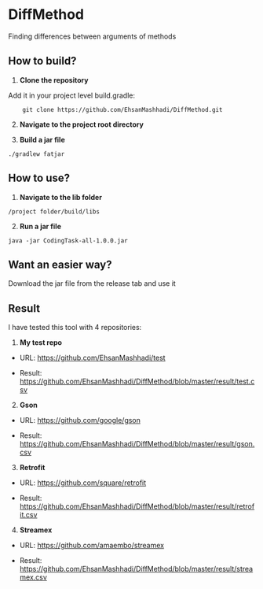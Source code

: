 # DiffMethod
Finding differences between arguments of methods


## How to build?

1. **Clone the repository**

 Add it in your project level build.gradle:
```git
    git clone https://github.com/EhsanMashhadi/DiffMethod.git
```

2. **Navigate to the project root directory**


3. **Build a jar file**

```
./gradlew fatjar
```

## How to use?

1. **Navigate to the lib folder**

```
/project folder/build/libs
```

2. **Run a jar file**

```
java -jar CodingTask-all-1.0.0.jar
```

## Want an easier way?

Download the jar file from the release tab and use it

## Result

I have tested this tool with 4 repositories:

1. **My test repo**

* URL: <https://github.com/EhsanMashhadi/test>
    
* Result: <https://github.com/EhsanMashhadi/DiffMethod/blob/master/result/test.csv>
    
2. **Gson**

* URL: <https://github.com/google/gson>
    
* Result: <https://github.com/EhsanMashhadi/DiffMethod/blob/master/result/gson.csv>

3. **Retrofit**

* URL: <https://github.com/square/retrofit>
    
* Result: <https://github.com/EhsanMashhadi/DiffMethod/blob/master/result/retrofit.csv>
    
4. **Streamex**

* URL: <https://github.com/amaembo/streamex>
    
* Result: <https://github.com/EhsanMashhadi/DiffMethod/blob/master/result/streamex.csv>

